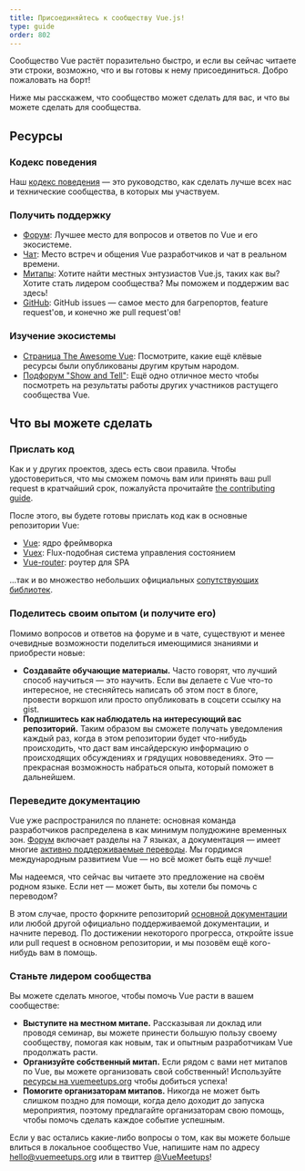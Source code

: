 ```yaml
---
title: Присоединяйтесь к сообществу Vue.js!
type: guide
order: 802
---
```


Сообщество Vue растёт поразительно быстро, и если вы сейчас читаете эти строки, возможно, что и вы готовы к нему присоединиться. Добро пожаловать на борт!

Ниже мы расскажем, что сообщество может сделать для вас, и что вы можете сделать для сообщества.

## Ресурсы

### Кодекс поведения

Наш [кодекс поведения](/coc) — это руководство, как сделать лучше всех нас и технические сообщества, в которых мы участвуем.

### Получить поддержку

- [Форум](https://forum.vuejs.org/): Лучшее место для вопросов и ответов по Vue и его экосистеме.
- [Чат](https://chat.vuejs.org/): Место встреч и общения Vue разработчиков и чат в реальном времени.
- [Митапы](https://www.vuemeetups.org): Хотите найти местных энтузиастов Vue.js, таких как вы? Хотите стать лидером сообщества? Мы поможем и поддержим вас здесь!
- [GitHub](https://github.com/vuejs): GitHub issues — самое место для багрепортов, feature request'ов, и конечно же pull request'ов!

### Изучение экосистемы

- [Страница The Awesome Vue](https://github.com/vuejs/awesome-vue): Посмотрите, какие ещё клёвые ресурсы были опубликованы другим крутым народом.
- [Подфорум "Show and Tell"](https://forum.vuejs.org/c/show-and-tell): Ещё одно отличное место чтобы посмотреть на результаты работы других участников растущего сообщества Vue.

## Что вы можете сделать

### Прислать код

Как и у других проектов, здесь есть свои правила. Чтобы удостовериться, что мы сможем помочь вам или принять ваш pull request в кратчайший срок, пожалуйста прочитайте [the contributing guide](https://github.com/vuejs/vue/blob/dev/.github/CONTRIBUTING.md).

После этого, вы будете готовы прислать код как в основные репозитории Vue:

- [Vue](https://github.com/vuejs/vue): ядро фреймворка
- [Vuex](https://github.com/vuejs/vuex): Flux-подобная система управления состоянием
- [Vue-router](https://github.com/vuejs/vue-router): роутер для SPA

...так и во множество небольших официальных [сопутствующих библиотек](https://github.com/vuejs).

### Поделитесь своим опытом (и получите его)

Помимо вопросов и ответов на форуме и в чате, существуют и менее очевидные возможности поделиться имеющимися знаниями и приобрести новые:

- **Создавайте обучающие материалы.** Часто говорят, что лучший способ научиться — это научить. Если вы делаете с Vue что-то интересное, не стесняйтесь написать об этом пост в блоге, провести воркшоп или просто опубликовать в соцсети ссылку на gist.
- **Подпишитесь как наблюдатель на интересующий вас репозиторий.** Таким образом вы сможете получать уведомления каждый раз, когда в этом репозитории будет что-нибудь происходить, что даст вам инсайдерскую информацию о происходящих обсуждениях и грядущих нововведениях. Это — прекрасная возможность набраться опыта, который поможет в дальнейшем.

### Переведите документацию

Vue уже распространился по планете: основная команда разработчиков распределена в как минимум полудюжине временных зон. [Форум](https://forum.vuejs.org/) включает разделы на 7 языках, а документация — имеет многие [активно поддерживаемые переводы](https://github.com/vuejs?utf8=%E2%9C%93&query=vuejs.org). Мы гордимся международным развитием Vue — но всё может быть ещё лучше!

Мы надеемся, что сейчас вы читаете это предложение на своём родном языке. Если нет — может быть, вы хотели бы помочь с переводом?

В этом случае, просто форкните репозиторий [основной документации](https://github.com/vuejs/vuejs.org/) или любой другой официально поддерживаемой документации, и начните перевод. По достижении некоторого прогресса, откройте issue или pull request в основном репозитории, и мы позовём ещё кого-нибудь вам в помощь.

### Станьте лидером сообщества

Вы можете сделать многое, чтобы помочь Vue расти в вашем сообществе:

- **Выступите на местном митапе.** Рассказывая ли доклад или проводя семинар, вы можете принести большую пользу своему сообществу, помогая как новым, так и опытным разработчикам Vue продолжать расти.
- **Организуйте собственный митап.** Если рядом с вами нет митапов по Vue, вы можете организовать свой собственный! Используйте [ресурсы на vuemeetups.org](https://www.vuemeetups.org/resources/#introduction) чтобы добиться успеха!
- **Помогите организаторам митапов.** Никогда не может быть слишком поздно для помощи, когда дело доходит до запуска мероприятия, поэтому предлагайте организаторам свою помощь, чтобы помочь сделать каждое событие успешным.

Если у вас остались какие-либо вопросы о том, как вы можете больше влиться в локальное сообщество Vue, напишите нам по адресу [hello@vuemeetups.org](mailto:hello@vuemeetups.org) или в твиттер [@VueMeetups](https://www.twitter.com/vuemeetups)!
